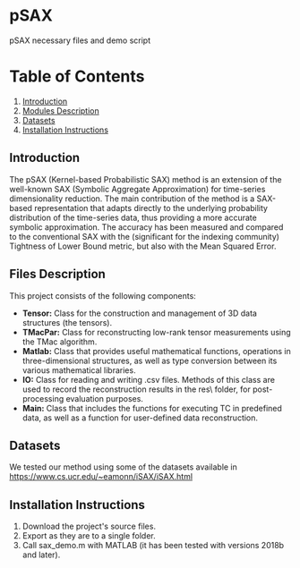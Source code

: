 # pSAX
pSAX necessary files and demo script

# Table of Contents
1. [Introduction](#introduction)
2. [Modules Description](#files)
3. [Datasets](#datasets)
4. [Installation Instructions](#execution)

## Introduction <a name="introduction"></a>
The pSAX (Kernel-based Probabilistic SAX) method is an extension of the well-known SAX (Symbolic Aggregate Approximation) for time-series dimensionality reduction. The main contribution of the method is a SAX-based representation that adapts directly to the underlying probability distribution of the time-series data, thus providing a more accurate symbolic approximation. The accuracy has been measured and compared to the conventional SAX with the (significant for the indexing community) Tightness of Lower Bound metric, but also with the Mean Squared Error.


## Files Description <a name="files"></a>
This project consists of the following components:

* **Tensor:** Class for the construction and management of 3D data structures (the tensors).
* **TMacPar:** Class for reconstructing low-rank tensor measurements using the TMac algorithm.
* **Matlab:** Class that provides useful mathematical functions, operations in three-dimensional structures, as well as type conversion between its various mathematical libraries.
* **IO:**  Class for reading and writing .csv files. Methods of this class are used to record the reconstruction results in the res\ folder, for post-processing evaluation purposes.
* **Main:** Class that includes the functions for executing TC in predefined data, as well as a function for user-defined data reconstruction.


## Datasets <a name="datasets"></a>
We tested our method using some of the datasets available in https://www.cs.ucr.edu/~eamonn/iSAX/iSAX.html


## Installation Instructions <a name="execution"></a>
1. Download the project's source files.
2. Export as they are to a single folder.
3. Call sax_demo.m with MATLAB (it has been tested with versions 2018b and later).

